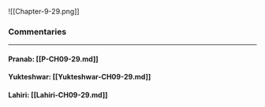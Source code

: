 ![[Chapter-9-29.png]]

### Commentaries

---

#### Pranab: [[P-CH09-29.md]]

#### Yukteshwar: [[Yukteshwar-CH09-29.md]]

#### Lahiri: [[Lahiri-CH09-29.md]]

